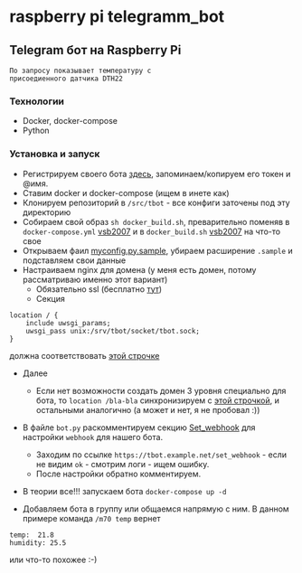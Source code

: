 # raspberry pi telegramm_bot

## Telegram бот на Raspberry Pi 
```
По запросу показывает температуру с
присоедиенного датчика DTH22
```

### Технологии
 - Docker, docker-compose
 - Python

### Установка и запуск
 - Регистрируем своего бота [здесь](https://core.telegram.org/bots#3-how-do-i-create-a-bot), запоминаем/копируем его токен и @имя.
 - Ставим docker и docker-compose (ищем в инете как)
 - Клонируем репозиторий в `/src/tbot` - все конфиги заточены под эту директорию
 - Собираем свой образ `sh docker_build.sh`, преварительно поменяв в `docker-compose.yml` [vsb2007](https://github.com/vsb2007/raspberry_telegramm_bot/blob/eb46c118f6f6fa0cabf7323a7100e22bac73e74f/docker-compose.yml#L5) 
и в `docker_build.sh` [vsb2007](https://github.com/vsb2007/raspberry_telegramm_bot/blob/497bf655755e04479f1314706a1186c5d64d22d5/docker_build.sh#L3) на что-то свое
 - Открываем фаил [myconfig.py.sample](config/myconfig.py.sample), убираем расширение `.sample` и подставляем свои данные
 - Настраиваем nginx для домена (у меня есть домен, потому рассматриваю именно этот вариант)
    * Обязательно ssl (бесплатно [тут](https://letsencrypt.org/))
    * Секция
```
location / {
	include uwsgi_params;
	uwsgi_pass unix:/srv/tbot/socket/tbot.sock;
}
```
должна соответствовать [этой строчке](https://github.com/vsb2007/raspberry_telegramm_bot/blob/f2904be2290ce14fd414bc5954cfbd771170c50a/app/tbot.ini#L7)

 - Далее
    * Если нет возможности создать домен 3 уровня специально для бота, то `location /bla-bla` синхронизируем с [этой строчкой](https://github.com/vsb2007/raspberry_telegramm_bot/blob/b89f186550285efe4b8b71708fcea555098a7387/bot.py#L66),
    и остальными аналогично (а может и нет, я не пробовал :))

 - В файле `bot.py` раскомментируем секцию [Set_webhook](https://github.com/vsb2007/raspberry_telegramm_bot/blob/497bf655755e04479f1314706a1186c5d64d22d5/bot.py#L114)
для настройки `webhook` для нашего бота. 
    * Заходим по ссылке `https://tbot.example.net/set_webhook` - если не видим `ok` - смотрим логи - ищем ошибку.
    * После настройки обратно комментируем.
 - В теории все!!! запускаем бота `docker-compose up -d`
 - Добавляем бота в группу или общаемся напрямую с ним. В данном примере команда `/m70 temp` вернет
```
temp:  21.8
humidity: 25.5
```
или что-то похожее :-)


